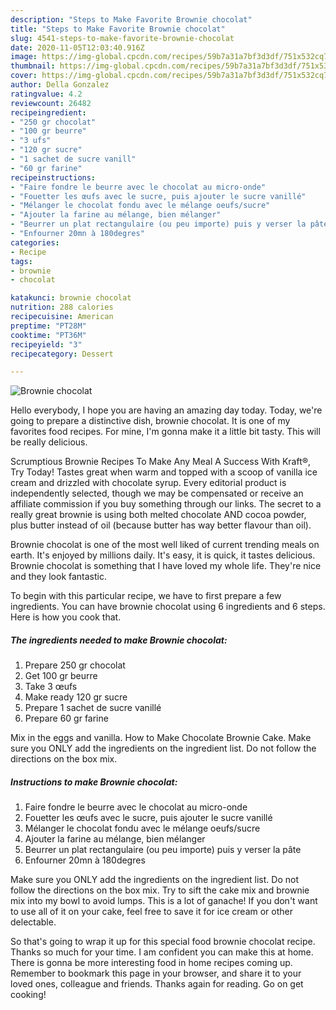 ```yaml
---
description: "Steps to Make Favorite Brownie chocolat"
title: "Steps to Make Favorite Brownie chocolat"
slug: 4541-steps-to-make-favorite-brownie-chocolat
date: 2020-11-05T12:03:40.916Z
image: https://img-global.cpcdn.com/recipes/59b7a31a7bf3d3df/751x532cq70/brownie-chocolat-photo-principale-de-la-recette.jpg
thumbnail: https://img-global.cpcdn.com/recipes/59b7a31a7bf3d3df/751x532cq70/brownie-chocolat-photo-principale-de-la-recette.jpg
cover: https://img-global.cpcdn.com/recipes/59b7a31a7bf3d3df/751x532cq70/brownie-chocolat-photo-principale-de-la-recette.jpg
author: Della Gonzalez
ratingvalue: 4.2
reviewcount: 26482
recipeingredient:
- "250 gr chocolat"
- "100 gr beurre"
- "3 ufs"
- "120 gr sucre"
- "1 sachet de sucre vanill"
- "60 gr farine"
recipeinstructions:
- "Faire fondre le beurre avec le chocolat au micro-onde"
- "Fouetter les œufs avec le sucre, puis ajouter le sucre vanillé"
- "Mélanger le chocolat fondu avec le mélange oeufs/sucre"
- "Ajouter la farine au mélange, bien mélanger"
- "Beurrer un plat rectangulaire (ou peu importe) puis y verser la pâte"
- "Enfourner 20mn à 180degres"
categories:
- Recipe
tags:
- brownie
- chocolat

katakunci: brownie chocolat 
nutrition: 288 calories
recipecuisine: American
preptime: "PT28M"
cooktime: "PT36M"
recipeyield: "3"
recipecategory: Dessert

---
```



![Brownie chocolat](https://img-global.cpcdn.com/recipes/59b7a31a7bf3d3df/751x532cq70/brownie-chocolat-photo-principale-de-la-recette.jpg)

Hello everybody, I hope you are having an amazing day today. Today, we're going to prepare a distinctive dish, brownie chocolat. It is one of my favorites food recipes. For mine, I'm gonna make it a little bit tasty. This will be really delicious.

Scrumptious Brownie Recipes To Make Any Meal A Success With Kraft®, Try Today! Tastes great when warm and topped with a scoop of vanilla ice cream and drizzled with chocolate syrup. Every editorial product is independently selected, though we may be compensated or receive an affiliate commission if you buy something through our links. The secret to a really great brownie is using both melted chocolate AND cocoa powder, plus butter instead of oil (because butter has way better flavour than oil).

Brownie chocolat is one of the most well liked of current trending meals on earth. It's enjoyed by millions daily. It's easy, it is quick, it tastes delicious. Brownie chocolat is something that I have loved my whole life. They're nice and they look fantastic.


To begin with this particular recipe, we have to first prepare a few ingredients. You can have brownie chocolat using 6 ingredients and 6 steps. Here is how you cook that.

<!--inarticleads1-->

##### The ingredients needed to make Brownie chocolat:

1. Prepare 250 gr chocolat
1. Get 100 gr beurre
1. Take 3 œufs
1. Make ready 120 gr sucre
1. Prepare 1 sachet de sucre vanillé
1. Prepare 60 gr farine


Mix in the eggs and vanilla. How to Make Chocolate Brownie Cake. Make sure you ONLY add the ingredients on the ingredient list. Do not follow the directions on the box mix. 

<!--inarticleads2-->

##### Instructions to make Brownie chocolat:

1. Faire fondre le beurre avec le chocolat au micro-onde
1. Fouetter les œufs avec le sucre, puis ajouter le sucre vanillé
1. Mélanger le chocolat fondu avec le mélange oeufs/sucre
1. Ajouter la farine au mélange, bien mélanger
1. Beurrer un plat rectangulaire (ou peu importe) puis y verser la pâte
1. Enfourner 20mn à 180degres


Make sure you ONLY add the ingredients on the ingredient list. Do not follow the directions on the box mix. Try to sift the cake mix and brownie mix into my bowl to avoid lumps. This is a lot of ganache! If you don&#39;t want to use all of it on your cake, feel free to save it for ice cream or other delectable. 

So that's going to wrap it up for this special food brownie chocolat recipe. Thanks so much for your time. I am confident you can make this at home. There is gonna be more interesting food in home recipes coming up. Remember to bookmark this page in your browser, and share it to your loved ones, colleague and friends. Thanks again for reading. Go on get cooking!
